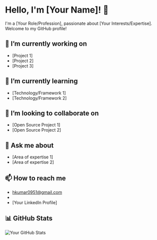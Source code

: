 # Hello, I'm [Your Name]! 👋

I'm a [Your Role/Profession], passionate about [Your Interests/Expertise]. Welcome to my GitHub profile!

## 🔭 I’m currently working on

- [Project 1]
- [Project 2]
- [Project 3]

## 🌱 I’m currently learning

- [Technology/Framework 1]
- [Technology/Framework 2]

## 👯 I’m looking to collaborate on

- [Open Source Project 1]
- [Open Source Project 2]

## 💬 Ask me about

- [Area of expertise 1]
- [Area of expertise 2]

## 📫 How to reach me

- hkumar0951@gmail.com
- 
- [Your LinkedIn Profile]
## 📊 GitHub Stats

![Your GitHub Stats](https://github-readme-stats.vercel.app/api?username=your_username&show_icons=true&theme=radical)
